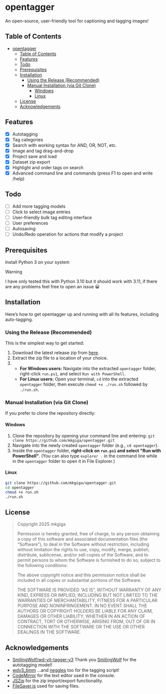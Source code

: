 # opentagger
An open-source, user-friendly tool for captioning and tagging images!

## Table of Contents
- [opentagger](#opentagger)
  - [Table of Contents](#table-of-contents)
  - [Features](#features)
  - [Todo](#todo)
  - [Prerequisites](#prerequisites)
  - [Installation](#installation)
    - [Using the Release (Recommended)](#using-the-release-recommended)
    - [Manual Installation (via Git Clone)](#manual-installation-via-git-clone)
      - [Windows](#windows)
      - [Linux](#linux)
  - [License](#license)
  - [Acknowledgements](#acknowledgements)

## Features
- [x] Autotagging
- [x] Tag categories
- [x] Search with working syntax for AND, OR, NOT, etc.
- [x] Image and tag drag-and-drop
- [x] Project save and load
- [x] Dataset zip export
- [x] Highlight and order tags on search
- [x] Advanced command line and commands (press F1 to open and write /help)

## Todo
- [ ] Add more tagging models
- [ ] Click to select image entries
- [ ] User-friendly bulk tag editing interface
- [ ] User preferences
- [ ] Autosaving
- [ ] Undo/Redo operation for actions that modify a project

## Prerequisites

Install Python 3 on your system 

> [!WARNING]
> I have only tested this with Python 3.10 but it should work with 3.11, if there are any problems feel free to open an issue 😀

## Installation

Here’s how to get opentagger up and running with all its features, including auto-tagging.

### Using the Release (Recommended)

This is the simplest way to get started:
1. Download the latest release zip from [here](https://github.com/mkgiga/opentagger/releases/download/major/opentagger.zip).
2. Extract the zip file to a location of your choice.
3.  - **For Windows users:** Navigate into the extracted `opentagger` folder, right-click `run.ps1`, and select `Run with PowerShell`.
    - **For Linux users:** Open your terminal, `cd` into the extracted `opentagger` folder, then execute `chmod +x ./run.sh` followed by `./run.sh`.

### Manual Installation (via Git Clone)

If you prefer to clone the repository directly:

#### Windows
1. Clone the repository by opening your command line and entering:
   `git clone https://github.com/mkgiga/opentagger.git`
2.  Navigate into the newly created `opentagger` folder (e.g., `cd opentagger`).
3.  Inside the `opentagger` folder, **right-click on `run.ps1` and select "Run with PowerShell"**.
    (You can also type `explorer .` in the command line while in the `opentagger` folder to open it in File Explorer.)

#### Linux
```bash
git clone https://github.com/mkgiga/opentagger.git
cd opentagger
chmod +x run.sh
./run.sh
```

## License

> Copyright 2025 mkgiga
>
> Permission is hereby granted, free of charge, to any person obtaining a copy of this software and associated documentation files (the “Software”), to deal in the Software without restriction, including without limitation the rights to use, copy, modify, merge, publish, distribute, sublicense, and/or sell copies of the Software, and to permit persons to whom the Software is furnished to do so, subject to the following conditions:
>
> The above copyright notice and this permission notice shall be included in all copies or substantial portions of the Software.
>
> THE SOFTWARE IS PROVIDED “AS IS”, WITHOUT WARRANTY OF ANY KIND, EXPRESS OR IMPLIED, INCLUDING BUT NOT LIMITED TO THE WARRANTIES OF MERCHANTABILITY, FITNESS FOR A PARTICULAR PURPOSE AND NONINFRINGEMENT. IN NO EVENT SHALL THE AUTHORS OR COPYRIGHT HOLDERS BE LIABLE FOR ANY CLAIM, DAMAGES OR OTHER LIABILITY, WHETHER IN AN ACTION OF CONTRACT, TORT OR OTHERWISE, ARISING FROM, OUT OF OR IN CONNECTION WITH THE SOFTWARE OR THE USE OR OTHER DEALINGS IN THE SOFTWARE.

## Acknowledgements
- [SmilingWolf/wd-vit-tagger-v3](https://huggingface.co/SmilingWolf/wd-vit-tagger-v3) Thank you [SmilingWolf](https://huggingface.co/SmilingWolf) for the autotagging model!
- [wdv3_timm](https://github.com/neggles/wdv3-timm) ...and [neggles](https://github.com/neggles) too for the tagging script!
- [CodeMirror](https://codemirror.net/) for the text editor used in the console.
- [JSZip](https://stuk.github.io/jszip/) for the zip import/export functionality.
- [FileSaver.js](https://github.com/eligrey/FileSaver.js) used for saving files.